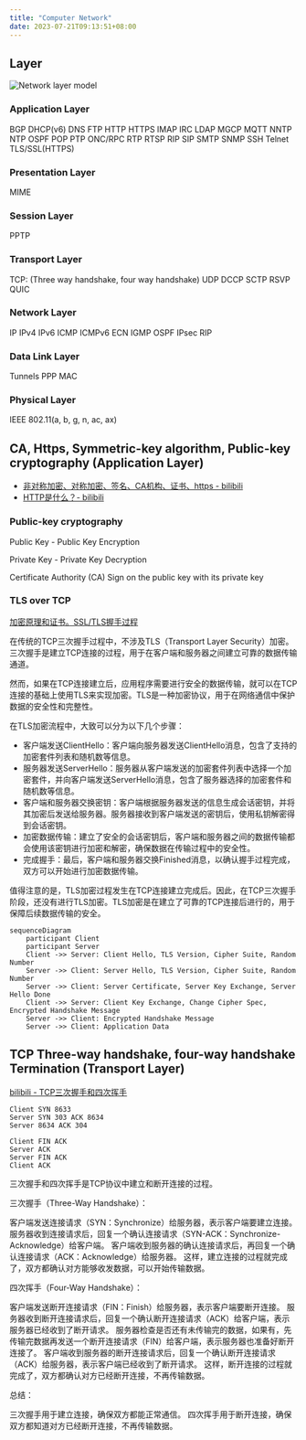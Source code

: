 ```yaml
---
title: "Computer Network"
date: 2023-07-21T09:13:51+08:00
---
```


## Layer

![Network layer model](https://miro.medium.com/v2/resize:fit:1044/format:webp/0*f_JZX-PtepdZwOlN.png)

### Application Layer 

BGP DHCP(v6) DNS FTP HTTP HTTPS IMAP IRC LDAP MGCP MQTT NNTP NTP OSPF POP PTP ONC/RPC RTP RTSP RIP SIP SMTP SNMP SSH Telnet TLS/SSL(HTTPS)

### Presentation Layer 

MIME

### Session Layer 

PPTP

### Transport Layer 

TCP: (Three way handshake, four way handshake) UDP DCCP SCTP RSVP QUIC

### Network Layer

IP IPv4 IPv6 ICMP ICMPv6 ECN IGMP OSPF IPsec RIP

### Data Link Layer

Tunnels PPP MAC

### Physical Layer

IEEE 802.11(a, b, g, n, ac, ax)

## CA, Https, Symmetric-key algorithm, Public-key cryptography (Application Layer)

* [非对称加密、对称加密、签名、CA机构、证书、https - bilibili](https://www.bilibili.com/video/BV1TP411G7wb)
* [HTTP是什么？- bilibili](https://www.bilibili.com/video/BV1zb4y127JU/?share_source=copy_web&vd_source=bf4952280cde801b178268abc99a7047)

### Public-key cryptography

Public Key - Public Key Encryption

Private Key - Private Key Decryption

Certificate Authority (CA) Sign on the public key with its private key

### TLS over TCP

[加密原理和证书。SSL/TLS握手过程](https://www.bilibili.com/video/BV1KY411x7Jp)

在传统的TCP三次握手过程中，不涉及TLS（Transport Layer Security）加密。三次握手是建立TCP连接的过程，用于在客户端和服务器之间建立可靠的数据传输通道。

然而，如果在TCP连接建立后，应用程序需要进行安全的数据传输，就可以在TCP连接的基础上使用TLS来实现加密。TLS是一种加密协议，用于在网络通信中保护数据的安全性和完整性。

在TLS加密流程中，大致可以分为以下几个步骤：

* 客户端发送ClientHello：客户端向服务器发送ClientHello消息，包含了支持的加密套件列表和随机数等信息。
* 服务器发送ServerHello：服务器从客户端发送的加密套件列表中选择一个加密套件，并向客户端发送ServerHello消息，包含了服务器选择的加密套件和随机数等信息。
* 客户端和服务器交换密钥：客户端根据服务器发送的信息生成会话密钥，并将其加密后发送给服务器。服务器接收到客户端发送的密钥后，使用私钥解密得到会话密钥。
* 加密数据传输：建立了安全的会话密钥后，客户端和服务器之间的数据传输都会使用该密钥进行加密和解密，确保数据在传输过程中的安全性。
* 完成握手：最后，客户端和服务器交换Finished消息，以确认握手过程完成，双方可以开始进行加密数据传输。

值得注意的是，TLS加密过程发生在TCP连接建立完成后。因此，在TCP三次握手阶段，还没有进行TLS加密。TLS加密是在建立了可靠的TCP连接后进行的，用于保障后续数据传输的安全。

```mermaid
sequenceDiagram
    participant Client
    participant Server
    Client ->> Server: Client Hello, TLS Version, Cipher Suite, Random Number
    Server ->> Client: Server Hello, TLS Version, Cipher Suite, Random Number
    Server ->> Client: Server Certificate, Server Key Exchange, Server Hello Done
    Client ->> Server: Client Key Exchange, Change Cipher Spec, Encrypted Handshake Message
    Server ->> Client: Encrypted Handshake Message
    Server ->> Client: Application Data
```

## TCP Three-way handshake, four-way handshake Termination (Transport Layer)

[bilibili - TCP三次握手和四次挥手](https://www.bilibili.com/video/BV18h41187Ep/?share_source=copy_web&vd_source=bf4952280cde801b178268abc99a7047)

```
Client SYN 8633
Server SYN 303 ACK 8634
Server 8634 ACK 304

Client FIN ACK
Server ACK
Server FIN ACK
Client ACK
```

三次握手和四次挥手是TCP协议中建立和断开连接的过程。

三次握手（Three-Way Handshake）：

客户端发送连接请求（SYN：Synchronize）给服务器，表示客户端要建立连接。
服务器收到连接请求后，回复一个确认连接请求（SYN-ACK：Synchronize-Acknowledge）给客户端。
客户端收到服务器的确认连接请求后，再回复一个确认连接请求（ACK：Acknowledge）给服务器。
这样，建立连接的过程就完成了，双方都确认对方能够收发数据，可以开始传输数据。

四次挥手（Four-Way Handshake）：

客户端发送断开连接请求（FIN：Finish）给服务器，表示客户端要断开连接。
服务器收到断开连接请求后，回复一个确认断开连接请求（ACK）给客户端，表示服务器已经收到了断开请求。
服务器检查是否还有未传输完的数据，如果有，先传输完数据再发送一个断开连接请求（FIN）给客户端，表示服务器也准备好断开连接了。
客户端收到服务器的断开连接请求后，回复一个确认断开连接请求（ACK）给服务器，表示客户端已经收到了断开请求。
这样，断开连接的过程就完成了，双方都确认对方已经断开连接，不再传输数据。

总结：

三次握手用于建立连接，确保双方都能正常通信。
四次挥手用于断开连接，确保双方都知道对方已经断开连接，不再传输数据。